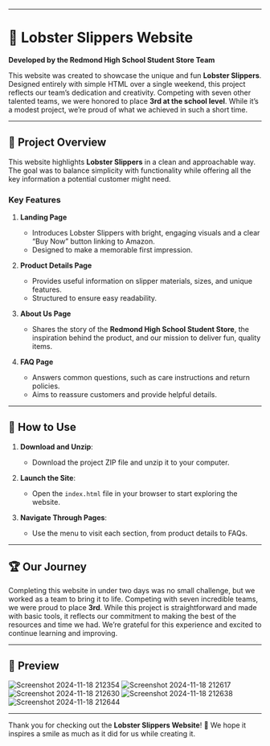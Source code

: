 
---

# 🦞 Lobster Slippers Website  
**Developed by the Redmond High School Student Store Team**  

This website was created to showcase the unique and fun **Lobster Slippers**. Designed entirely with simple HTML over a single weekend, this project reflects our team’s dedication and creativity. Competing with seven other talented teams, we were honored to place **3rd at the school level**. While it’s a modest project, we’re proud of what we achieved in such a short time.  

---

## 📖 **Project Overview**  
This website highlights **Lobster Slippers** in a clean and approachable way. The goal was to balance simplicity with functionality while offering all the key information a potential customer might need.  

### **Key Features**  
1. **Landing Page**  
   - Introduces Lobster Slippers with bright, engaging visuals and a clear “Buy Now” button linking to Amazon.  
   - Designed to make a memorable first impression.  

2. **Product Details Page**  
   - Provides useful information on slipper materials, sizes, and unique features.  
   - Structured to ensure easy readability.  

3. **About Us Page**  
   - Shares the story of the **Redmond High School Student Store**, the inspiration behind the product, and our mission to deliver fun, quality items.  

4. **FAQ Page**  
   - Answers common questions, such as care instructions and return policies.  
   - Aims to reassure customers and provide helpful details.  

---

## 🚀 **How to Use**  
1. **Download and Unzip**:  
   - Download the project ZIP file and unzip it to your computer.  

2. **Launch the Site**:  
   - Open the `index.html` file in your browser to start exploring the website.  

3. **Navigate Through Pages**:  
   - Use the menu to visit each section, from product details to FAQs.  

---

## 🏆 **Our Journey**  
Completing this website in under two days was no small challenge, but we worked as a team to bring it to life. Competing with seven incredible teams, we were proud to place **3rd**.
While this project is straightforward and made with basic tools, it reflects our commitment to making the best of the resources and time we had. We’re grateful for this experience and excited to continue learning and improving.  

---

## 📸 **Preview**  
![Screenshot 2024-11-18 212354](https://github.com/user-attachments/assets/47c7773b-d5de-4adc-a642-c935c3ad7fd6)
![Screenshot 2024-11-18 212617](https://github.com/user-attachments/assets/72f7cdda-99a9-40db-8c1e-6a3e152f5f1e)
![Screenshot 2024-11-18 212630](https://github.com/user-attachments/assets/73009663-1983-42fd-b17b-695248f10846)
![Screenshot 2024-11-18 212638](https://github.com/user-attachments/assets/9a400eb3-687e-4992-a1e5-464cf02476b0)
![Screenshot 2024-11-18 212644](https://github.com/user-attachments/assets/3109346c-5cea-4155-be93-156de1c1e332)



---

Thank you for checking out the **Lobster Slippers Website**! 🦞 We hope it inspires a smile as much as it did for us while creating it.
